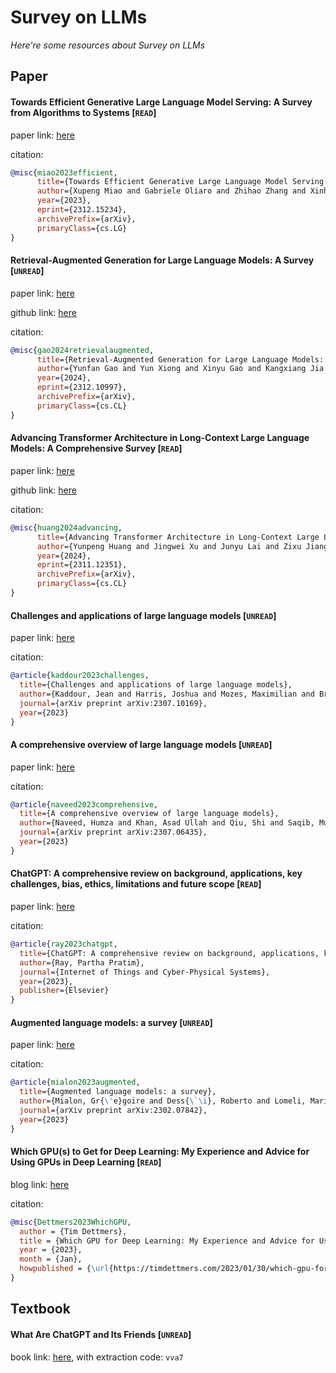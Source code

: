 # Survey on LLMs
*Here're some resources about Survey on LLMs*


## Paper


#### Towards Efficient Generative Large Language Model Serving: A Survey from Algorithms to Systems [`READ`]

paper link: [here](https://arxiv.org/pdf/2312.15234.pdf)

citation:
```bibtex
@misc{miao2023efficient,
      title={Towards Efficient Generative Large Language Model Serving: A Survey from Algorithms to Systems}, 
      author={Xupeng Miao and Gabriele Oliaro and Zhihao Zhang and Xinhao Cheng and Hongyi Jin and Tianqi Chen and Zhihao Jia},
      year={2023},
      eprint={2312.15234},
      archivePrefix={arXiv},
      primaryClass={cs.LG}
}
```

#### Retrieval-Augmented Generation for Large Language Models: A Survey [`UNREAD`]

paper link: [here](https://arxiv.org/pdf/2312.10997.pdf)

github link: [here](https://github.com/Tongji-KGLLM/RAG-Survey)

citation:
```bibtex
@misc{gao2024retrievalaugmented,
      title={Retrieval-Augmented Generation for Large Language Models: A Survey}, 
      author={Yunfan Gao and Yun Xiong and Xinyu Gao and Kangxiang Jia and Jinliu Pan and Yuxi Bi and Yi Dai and Jiawei Sun and Qianyu Guo and Meng Wang and Haofen Wang},
      year={2024},
      eprint={2312.10997},
      archivePrefix={arXiv},
      primaryClass={cs.CL}
}
```


#### Advancing Transformer Architecture in Long-Context Large Language Models: A Comprehensive Survey [`READ`]

paper link: [here](https://arxiv.org/pdf/2311.12351.pdf)

github link: [here](https://github.com/Strivin0311/long-llms-learning)

citation:

```bibtex
@misc{huang2024advancing,
      title={Advancing Transformer Architecture in Long-Context Large Language Models: A Comprehensive Survey}, 
      author={Yunpeng Huang and Jingwei Xu and Junyu Lai and Zixu Jiang and Taolue Chen and Zenan Li and Yuan Yao and Xiaoxing Ma and Lijuan Yang and Hao Chen and Shupeng Li and Penghao Zhao},
      year={2024},
      eprint={2311.12351},
      archivePrefix={arXiv},
      primaryClass={cs.CL}
}
```


#### Challenges and applications of large language models [`UNREAD`]

paper link: [here](https://arxiv.org/pdf/2307.10169)

citation: 
```bibtex
@article{kaddour2023challenges,
  title={Challenges and applications of large language models},
  author={Kaddour, Jean and Harris, Joshua and Mozes, Maximilian and Bradley, Herbie and Raileanu, Roberta and McHardy, Robert},
  journal={arXiv preprint arXiv:2307.10169},
  year={2023}
}
```
    


#### A comprehensive overview of large language models [`UNREAD`]

paper link: [here](https://arxiv.org/pdf/2307.06435)

citation: 
```bibtex
@article{naveed2023comprehensive,
  title={A comprehensive overview of large language models},
  author={Naveed, Humza and Khan, Asad Ullah and Qiu, Shi and Saqib, Muhammad and Anwar, Saeed and Usman, Muhammad and Barnes, Nick and Mian, Ajmal},
  journal={arXiv preprint arXiv:2307.06435},
  year={2023}
}
```
    


#### ChatGPT: A comprehensive review on background, applications, key challenges, bias, ethics, limitations and future scope [`READ`]

paper link: [here](https://www.sciencedirect.com/science/article/pii/S266734522300024X)

citation: 
```bibtex
@article{ray2023chatgpt,
  title={ChatGPT: A comprehensive review on background, applications, key challenges, bias, ethics, limitations and future scope},
  author={Ray, Partha Pratim},
  journal={Internet of Things and Cyber-Physical Systems},
  year={2023},
  publisher={Elsevier}
}
```
    


#### Augmented language models: a survey [`UNREAD`]

paper link: [here](https://arxiv.org/pdf/2302.07842)

citation: 
```bibtex
@article{mialon2023augmented,
  title={Augmented language models: a survey},
  author={Mialon, Gr{\'e}goire and Dess{\`\i}, Roberto and Lomeli, Maria and Nalmpantis, Christoforos and Pasunuru, Ram and Raileanu, Roberta and Rozi{\`e}re, Baptiste and Schick, Timo and Dwivedi-Yu, Jane and Celikyilmaz, Asli and others},
  journal={arXiv preprint arXiv:2302.07842},
  year={2023}
}
```

#### Which GPU(s) to Get for Deep Learning: My Experience and Advice for Using GPUs in Deep Learning [`READ`]

blog link: [here](https://timdettmers.com/2023/01/30/which-gpu-for-deep-learning/)

citation:
```bibtex
@misc{Dettmers2023WhichGPU,
  author = {Tim Dettmers},
  title = {Which GPU for Deep Learning: My Experience and Advice for Using GPUs in Deep Learning},
  year = {2023},
  month = {Jan},
  howpublished = {\url{https://timdettmers.com/2023/01/30/which-gpu-for-deep-learning/}},
}
```
    


## Textbook

#### What Are ChatGPT and Its Friends [`UNREAD`]

book link: [here](https://pan.baidu.com/s/1ttXkaG2Y5G48j4vw5g7gYg), with extraction code: `vva7`


